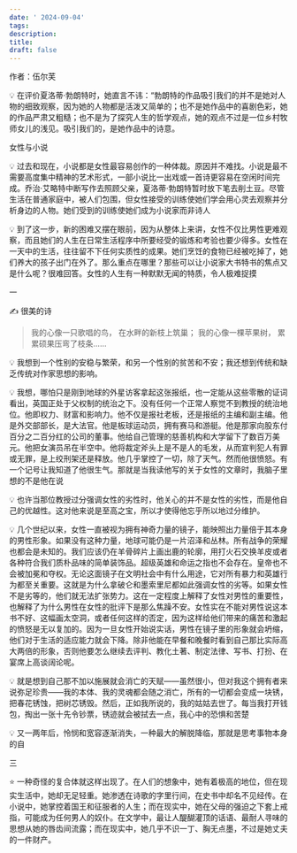 ```yaml
---
date: ' 2024-09-04'
tags: 
description: 
title: 
draft: false
---
```

 作者：伍尔芙
 
 💡 在评价夏洛蒂·勃朗特时，她直言不讳：“勃朗特的作品吸引我们的并不是她对人物的细致观察，因为她的人物都是活泼又简单的；也不是她作品中的喜剧色彩，她的作品严肃又粗糙；也不是为了探究人生的哲学观点，她的观点不过是一位乡村牧师女儿的浅见。吸引我们的，是她作品中的诗意。



女性与小说

💡 过去和现在，小说都是女性最容易创作的一种体裁。原因并不难找。小说是最不需要高度集中精神的艺术形式，一部小说比一出戏或一首诗更容易在空闲时间完成。乔治·艾略特中断写作去照顾父亲，夏洛蒂·勃朗特暂时放下笔去削土豆。尽管生活在普通家庭中，被人们包围，但女性接受的训练使她们学会用心灵去观察并分析身边的人物。她们受到的训练使她们成为小说家而非诗人



💡 到了这一步，新的困难又摆在眼前，因为从整体上来讲，女性不仅比男性更难观察，而且她们的人生在日常生活程序中所要经受的锻炼和考验也要少得多。女性在一天中的生活，往往留不下任何实质性的成果。她们烹饪的食物已经被吃掉了，她们养大的孩子出门在外了。那么重点在哪里？那些可以让小说家大书特书的焦点又是什么呢？很难回答。女性的人生有一种默默无闻的特质，令人极难捉摸


一

 ✍️ 很美的诗

> 我的心像一只歌唱的鸟， 在水畔的新枝上筑巢； 我的心像一棵苹果树， 累累硕果压弯了枝条……



💡 我想到一个性别的安稳与繁荣，和另一个性别的贫苦和不安；我还想到传统和缺乏传统对作家思想的影响。



💡 我想，哪怕只是刚到地球的外星访客拿起这张报纸，也一定能从这些零散的证词看出，英国正处于父权制的统治之下。没有任何一个正常人察觉不到教授的统治地位。他即权力、财富和影响力。他不仅是报社老板，还是报纸的主编和副主编。他是外交部部长，是大法官。他是板球运动员，拥有赛马和游艇。他是那家向股东付百分之二百分红的公司的董事。他给自己管理的慈善机构和大学留下了数百万美元。他把女演员吊在半空中。他将裁定斧头上是不是人的毛发，从而宣判犯人有罪或无罪，是上绞刑架还是释放。他几乎掌控了一切，除了天气。然而他很愤怒。有一个记号让我知道了他很生气。那就是当我读他写的关于女性的文章时，我脑子里想的不是他在说



💡 也许当那位教授过分强调女性的劣性时，他关心的并不是女性的劣性，而是他自己的优越性。这对他来说是至高之宝，所以才使得他忘乎所以地过分维护。


💡 几个世纪以来，女性一直被视为拥有神奇力量的镜子，能映照出力量倍于其本身的男性形象。如果没有这种力量，地球可能仍是一片沼泽和丛林。所有战争的荣耀也都会是未知的。我们应该仍在羊骨碎片上画出鹿的轮廓，用打火石交换羊皮或者各种符合我们质朴品味的简单装饰品。超级英雄和命运之指也不会存在。皇帝也不会被加冕和夺权。无论这面镜子在文明社会中有什么用途，它对所有暴力和英雄行为都至关重要。这就是为什么拿破仑和墨索里尼都如此强调女性的劣等。如果女性不是劣等的，他们就无法扩张势力。这在一定程度上解释了女性对男性的重要性，也解释了为什么男性在女性的批评下是那么焦躁不安。女性实在不能对男性说这本书不好、这幅画太空洞，或者任何这样的否定，因为这样给他们带来的痛苦和激起的愤怒是无以复加的。因为一旦女性开始说实话，男性在镜子里的形象就会坍缩，他们对于生活的适应能力就会下降。除非他能在早餐和晚餐时看到自己那比实际高大两倍的形象，否则他要怎么继续去评判、教化土著、制定法律、写书、打扮、在宴席上高谈阔论呢。



💡 就是想到自己那不加以施展就会消亡的天赋——虽然很小，但对我这个拥有者来说弥足珍贵——我的本体、我的灵魂都会随之消亡，所有的一切都会变成一块锈，把春花锈蚀，把树芯锈毁。然后，正如我所说的，我的姑姑去世了。每当我打开钱包，掏出一张十先令钞票，锈迹就会被拭去一点，我心中的恐惧和苦楚



💡 又一两年后，怜悯和宽容逐渐消失，一种最大的解脱降临，那就是思考事物本身的自



三

 ⭐ 一种奇怪的复合体就这样出现了。在人们的想象中，她有着极高的地位，但在现实生活中，她却无足轻重。她渗透在诗歌的字里行间，在史书中却名不见经传。在小说中，她掌控着国王和征服者的人生；而在现实中，她在父母的强迫之下套上戒指，可能成为任何男人的奴仆。在文学中，最让人醍醐灌顶的话语、最耐人寻味的思想从她的唇齿间流露；而在现实中，她几乎不识一丁、胸无点墨，不过是她丈夫的一件财产。

